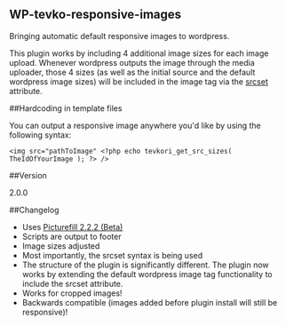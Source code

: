 WP-tevko-responsive-images
---

Bringing automatic default responsive images to wordpress.

This plugin works by including 4 additional image sizes for each image upload. Whenever wordpress outputs the image through the media uploader, those 4 sizes (as well as the initial source and the default wordpress image sizes) will be included in the image tag via the [srcset](http://css-tricks.com/responsive-images-youre-just-changing-resolutions-use-srcset/) attribute.

##Hardcoding in template files

 You can output a responsive image anywhere you'd like by using the following syntax:

``<img src="pathToImage" <?php echo tevkori_get_src_sizes( TheIdOfYourImage ); ?> />``

##Version

2.0.0

##Changelog

 - Uses [Picturefill 2.2.2 (Beta)](http://scottjehl.github.io/picturefill/)
 - Scripts are output to footer
 - Image sizes adjusted
 - Most importantly, the srcset syntax is being used
 - The structure of the plugin is significantly different. The plugin now works by extending the default wordpress image tag functionality to include the srcset attribute.
 - Works for cropped images!
 - Backwards compatible (images added before plugin install will still be responsive)!